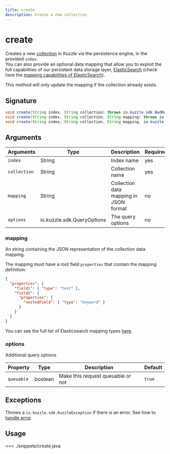 ```yaml
---
title: create
description: Create a new collection
---
```


# create

Creates a new [collection](/core/1/guide/guides/essentials/persisted/) in Kuzzle via the persistence engine, in the provided `index`.  
You can also provide an optional data mapping that allow you to exploit the full capabilities of our
persistent data storage layer, [ElasticSearch](https://www.elastic.co/products/elasticsearch) (check here the [mapping capabilities of ElasticSearch](https://www.elastic.co/guide/en/elasticsearch/reference/5.4/mapping.html)).

This method will only update the mapping if the collection already exists.

## Signature

```java
void create(String index, String collection) throws io.kuzzle.sdk.BadRequestException, io.kuzzle.sdk.ForbiddenException, io.kuzzle.sdk.GatewayTimeoutException, io.kuzzle.sdk.InternalException, io.kuzzle.sdk.ServiceUnavailableException, io.kuzzle.sdk.PreconditionException
void create(String index, String collection, String mapping) throws io.kuzzle.sdk.BadRequestException, io.kuzzle.sdk.ForbiddenException, io.kuzzle.sdk.GatewayTimeoutException, io.kuzzle.sdk.InternalException, io.kuzzle.sdk.ServiceUnavailableException, io.kuzzle.sdk.PreconditionException;
void create(String index, String collection, String mapping, io.kuzzle.sdk.QueryOptions options) throws io.kuzzle.sdk.BadRequestException, io.kuzzle.sdk.ForbiddenException, io.kuzzle.sdk.GatewayTimeoutException, io.kuzzle.sdk.InternalException, io.kuzzle.sdk.ServiceUnavailableException, io.kuzzle.sdk.PreconditionException;
```

## Arguments

| Arguments    | Type                       | Description                            | Required |
| ------------ | -------------------------- | -------------------------------------- | -------- |
| `index`      | String                     | Index name                             | yes      |
| `collection` | String                     | Collection name                        | yes      |
| `mapping`    | String                     | Collection data mapping in JSON format | no       |
| `options`    | io.kuzzle.sdk.QueryOptions | The query options                      | no       |

### **mapping**

An string containing the JSON representation of the collection data mapping.

The mapping must have a root field `properties` that contain the mapping definition:

```json
{
  "properties": {
    "field1": { "type": "text" },
    "field2": {
      "properties": {
        "nestedField": { "type": "keyword" }
      }
    }
  }
}
```

You can see the full list of Elasticsearch mapping types [here](https://www.elastic.co/guide/en/elasticsearch/reference/5.4/mapping.html).

### **options**

Additional query options

| Property   | Type    | Description                       | Default |
| ---------- | ------- | --------------------------------- | ------- |
| `queuable` | boolean | Make this request queuable or not | `true`  |

## Exceptions

Throws a `io.kuzzle.sdk.KuzzleException` if there is an error. See how to [handle error](/sdk/java/1/essentials/error-handling/).

## Usage

<<< ./snippets/create.java
